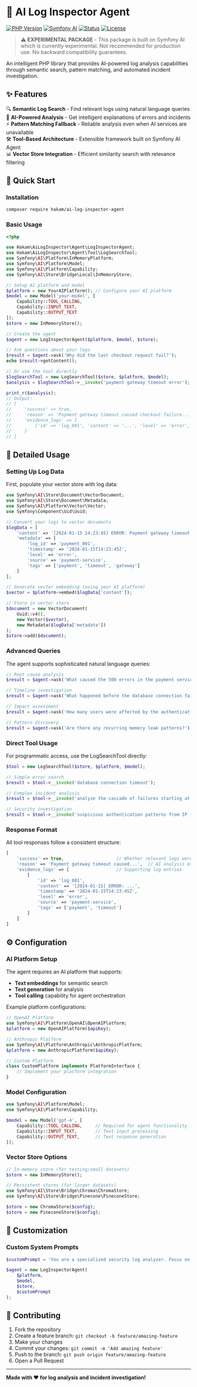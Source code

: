 # 🤖 AI Log Inspector Agent

[![PHP Version](https://img.shields.io/badge/PHP-8.2%2B-blue.svg)](https://php.net)
[![Symfony AI](https://img.shields.io/badge/Symfony%20AI-Experimental-orange.svg)](https://symfony.com/doc/current/ai.html)
[![Status](https://img.shields.io/badge/Status-Experimental-red.svg)](#)
[![License](https://img.shields.io/badge/License-MIT-yellow.svg)](LICENSE)

> ⚠️ **EXPERIMENTAL PACKAGE** - This package is built on Symfony AI which is currently experimental. Not recommended for production use. No backward compatibility guarantees.

An intelligent PHP library that provides AI-powered log analysis capabilities through semantic search, pattern matching, and automated incident investigation.

## ✨ Features

🔍 **Semantic Log Search** - Find relevant logs using natural language queries  
🧠 **AI-Powered Analysis** - Get intelligent explanations of errors and incidents  
⚡ **Pattern Matching Fallback** - Reliable analysis even when AI services are unavailable  
🛠️ **Tool-Based Architecture** - Extensible framework built on Symfony AI Agent  
📊 **Vector Store Integration** - Efficient similarity search with relevance filtering  

## 🚀 Quick Start

### Installation

```bash
composer require hakam/ai-log-inspector-agent
```

### Basic Usage

```php
<?php

use Hakam\AiLogInspector\Agent\LogInspectorAgent;
use Hakam\AiLogInspector\Agent\Tool\LogSearchTool;
use Symfony\AI\Platform\InMemoryPlatform;
use Symfony\AI\Platform\Model;
use Symfony\AI\Platform\Capability;
use Symfony\AI\Store\Bridge\Local\InMemoryStore;

// Setup AI platform and model
$platform = new YourAIPlatform(); // Configure your AI platform
$model = new Model('your-model', [
    Capability::TOOL_CALLING,
    Capability::INPUT_TEXT,
    Capability::OUTPUT_TEXT
]);
$store = new InMemoryStore();

// Create the agent
$agent = new LogInspectorAgent($platform, $model, $store);

// Ask questions about your logs
$result = $agent->ask('Why did the last checkout request fail?');
echo $result->getContent();

// Or use the tool directly
$logSearchTool = new LogSearchTool($store, $platform, $model);
$analysis = $logSearchTool->__invoke('payment gateway timeout error');

print_r($analysis);
// Output:
// [
//     'success' => true,
//     'reason' => 'Payment gateway timeout caused checkout failure...',
//     'evidence_logs' => [
//         ['id' => 'log_001', 'content' => '...', 'level' => 'error', ...]
//     ]
// ]
```


## 📖 Detailed Usage

### Setting Up Log Data

First, populate your vector store with log data:

```php
use Symfony\AI\Store\Document\VectorDocument;
use Symfony\AI\Store\Document\Metadata;
use Symfony\AI\Platform\Vector\Vector;
use Symfony\Component\Uid\Uuid;

// Convert your logs to vector documents
$logData = [
    'content' => '[2024-01-15 14:23:45] ERROR: Payment gateway timeout',
    'metadata' => [
        'log_id' => 'payment_001',
        'timestamp' => '2024-01-15T14:23:45Z', 
        'level' => 'error',
        'source' => 'payment-service',
        'tags' => ['payment', 'timeout', 'gateway']
    ]
];

// Generate vector embedding (using your AI platform)
$vector = $platform->embed($logData['content']);

// Store in vector store
$document = new VectorDocument(
    Uuid::v4(),
    new Vector($vector),
    new Metadata($logData['metadata'])
);
$store->add($document);
```

### Advanced Queries

The agent supports sophisticated natural language queries:

```php
// Root cause analysis
$result = $agent->ask('What caused the 500 errors in the payment service?');

// Timeline investigation  
$result = $agent->ask('What happened before the database connection failure?');

// Impact assessment
$result = $agent->ask('How many users were affected by the authentication issues?');

// Pattern discovery
$result = $agent->ask('Are there any recurring memory leak patterns?');
```

### Direct Tool Usage

For programmatic access, use the LogSearchTool directly:

```php
$tool = new LogSearchTool($store, $platform, $model);

// Simple error search
$result = $tool->__invoke('database connection timeout');

// Complex incident analysis
$result = $tool->__invoke('analyze the cascade of failures starting at 14:23');

// Security investigation
$result = $tool->__invoke('suspicious authentication patterns from IP 192.168.1.100');
```

### Response Format

All tool responses follow a consistent structure:

```php
[
    'success' => true,                    // Whether relevant logs were found
    'reason' => 'Payment gateway timeout caused...',  // AI analysis explanation
    'evidence_logs' => [                  // Supporting log entries
        [
            'id' => 'log_001',
            'content' => '[2024-01-15] ERROR: ...',
            'timestamp' => '2024-01-15T14:23:45Z',
            'level' => 'error',
            'source' => 'payment-service', 
            'tags' => ['payment', 'timeout']
        ]
    ]
]
```

## ⚙️ Configuration

### AI Platform Setup

The agent requires an AI platform that supports:
- **Text embeddings** for semantic search
- **Text generation** for analysis  
- **Tool calling** capability for agent orchestration

Example platform configurations:

```php
// OpenAI Platform
use Symfony\AI\Platform\OpenAI\OpenAIPlatform;
$platform = new OpenAIPlatform($apiKey);

// Anthropic Platform  
use Symfony\AI\Platform\Anthropic\AnthropicPlatform;
$platform = new AnthropicPlatform($apiKey);

// Custom Platform
class CustomPlatform implements PlatformInterface {
    // Implement your platform integration
}
```

### Model Configuration

```php
use Symfony\AI\Platform\Model;
use Symfony\AI\Platform\Capability;

$model = new Model('gpt-4', [
    Capability::TOOL_CALLING,     // Required for agent functionality
    Capability::INPUT_TEXT,       // Text input processing
    Capability::OUTPUT_TEXT,      // Text response generation
]);
```

### Vector Store Options

```php
// In-memory store (for testing/small datasets)
$store = new InMemoryStore();

// Persistent stores (for larger datasets)
use Symfony\AI\Store\Bridge\Chroma\ChromaStore;
use Symfony\AI\Store\Bridge\Pinecone\PineconeStore;

$store = new ChromaStore($config);
$store = new PineconeStore($config);
```

## 🔧 Customization

### Custom System Prompts

```php
$customPrompt = 'You are a specialized security log analyzer. Focus on threat detection and security incidents.';

$agent = new LogInspectorAgent(
    $platform,
    $model, 
    $store,
    $customPrompt
);
```


## 🤝 Contributing

1. Fork the repository
2. Create a feature branch: `git checkout -b feature/amazing-feature`
3. Make your changes
4. Commit your changes: `git commit -m 'Add amazing feature'`
5. Push to the branch: `git push origin feature/amazing-feature`
6. Open a Pull Request
---

**Made with ❤️ for log analysis and incident investigation!**